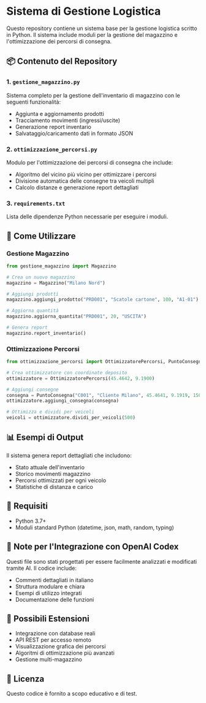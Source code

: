 # Sistema di Gestione Logistica

Questo repository contiene un sistema base per la gestione logistica scritto in Python. Il sistema include moduli per la gestione del magazzino e l'ottimizzazione dei percorsi di consegna.

## 📦 Contenuto del Repository

### 1. `gestione_magazzino.py`
Sistema completo per la gestione dell'inventario di magazzino con le seguenti funzionalità:
- Aggiunta e aggiornamento prodotti
- Tracciamento movimenti (ingressi/uscite)
- Generazione report inventario
- Salvataggio/caricamento dati in formato JSON

### 2. `ottimizzazione_percorsi.py`
Modulo per l'ottimizzazione dei percorsi di consegna che include:
- Algoritmo del vicino più vicino per ottimizzare i percorsi
- Divisione automatica delle consegne tra veicoli multipli
- Calcolo distanze e generazione report dettagliati

### 3. `requirements.txt`
Lista delle dipendenze Python necessarie per eseguire i moduli.

## 🚀 Come Utilizzare

### Gestione Magazzino
```python
from gestione_magazzino import Magazzino

# Crea un nuovo magazzino
magazzino = Magazzino("Milano Nord")

# Aggiungi prodotti
magazzino.aggiungi_prodotto("PRD001", "Scatole cartone", 100, "A1-01")

# Aggiorna quantità
magazzino.aggiorna_quantita("PRD001", 20, "USCITA")

# Genera report
magazzino.report_inventario()
```

### Ottimizzazione Percorsi
```python
from ottimizzazione_percorsi import OttimizzatorePercorsi, PuntoConsegna

# Crea ottimizzatore con coordinate deposito
ottimizzatore = OttimizzatorePercorsi(45.4642, 9.1900)

# Aggiungi consegne
consegna = PuntoConsegna("C001", "Cliente Milano", 45.4641, 9.1919, 150)
ottimizzatore.aggiungi_consegna(consegna)

# Ottimizza e dividi per veicoli
veicoli = ottimizzatore.dividi_per_veicoli(500)
```

## 📊 Esempi di Output

Il sistema genera report dettagliati che includono:
- Stato attuale dell'inventario
- Storico movimenti magazzino
- Percorsi ottimizzati per ogni veicolo
- Statistiche di distanza e carico

## 🔧 Requisiti

- Python 3.7+
- Moduli standard Python (datetime, json, math, random, typing)

## 📝 Note per l'Integrazione con OpenAI Codex

Questi file sono stati progettati per essere facilmente analizzati e modificati tramite AI. Il codice include:
- Commenti dettagliati in italiano
- Struttura modulare e chiara
- Esempi di utilizzo integrati
- Documentazione delle funzioni

## 🚧 Possibili Estensioni

- Integrazione con database reali
- API REST per accesso remoto
- Visualizzazione grafica dei percorsi
- Algoritmi di ottimizzazione più avanzati
- Gestione multi-magazzino

## 📄 Licenza

Questo codice è fornito a scopo educativo e di test.
